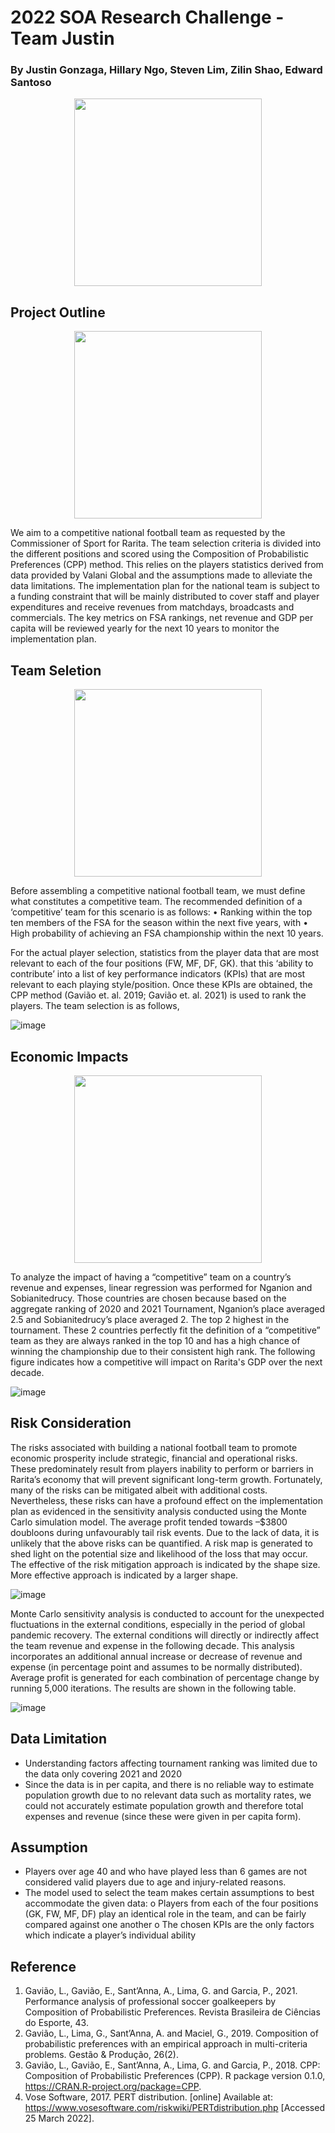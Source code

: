 # 2022 SOA Research Challenge - Team Justin
 
### By Justin Gonzaga, Hillary Ngo, Steven Lim, Zilin Shao, Edward Santoso

<p align="center">
  <img 
    width="300"
    height="300"
    src="https://user-images.githubusercontent.com/102514184/162617389-b0fb95a1-dc33-4355-8cf4-9c7f40c4a336.png"
  >
</p>

## Project Outline

<p align="center">
  <img 
    width="300"
    height="300"
    src="https://user-images.githubusercontent.com/102514184/162617400-1daad3a2-8297-4a69-9c15-213270f4ccb0.png"
  >
</p>

We aim to a competitive national football team as requested by the Commissioner of Sport for Rarita. The team selection criteria is divided into the different positions and scored using the Composition of Probabilistic Preferences (CPP) method. This relies on the players statistics derived from data provided by Valani Global and the assumptions made to alleviate the data limitations. The implementation plan for the national team is subject to a funding constraint that will be mainly distributed to cover staff and player expenditures and receive revenues from matchdays, broadcasts and commercials. The key metrics on FSA rankings, net revenue and GDP per capita will be reviewed yearly for the next 10 years to monitor the implementation plan.

## Team Seletion

<p align="center">
  <img 
    width="300"
    height="300"
    src="https://user-images.githubusercontent.com/102514184/162617733-6f4b608a-a252-451c-9eb6-9754b1120a5c.png"
  >
</p>

Before assembling a competitive national football team, we must define what constitutes a competitive team. The recommended definition of a ‘competitive’ team for this scenario is as follows:
•	Ranking within the top ten members of the FSA for the season within the next five years, with
•	High probability of achieving an FSA championship within the next 10 years.

For the actual player selection, statistics from the player data that are most relevant to each of the four positions (FW, MF, DF, GK). that this ‘ability to contribute’ into a list of key performance indicators (KPIs) that are most relevant to each playing style/position. Once these KPIs are obtained, the CPP method (Gavião et. al. 2019; Gavião et. al. 2021) is used to rank the players. The team selection is as follows,

![image](https://user-images.githubusercontent.com/103007945/161655407-b4ffeb9c-1dbf-4329-aa5e-2eeccd21ba79.png)

## Economic Impacts

<p align="center">
  <img 
    width="300"
    height="300"
    src="https://user-images.githubusercontent.com/102514184/162617690-097bd06a-e35d-431c-aa8d-79ed97838453.png"
  >
</p>

To analyze the impact of having a “competitive” team on a country’s revenue and expenses, linear regression was performed for Nganion and Sobianitedrucy. Those countries are chosen because based on the aggregate ranking of 2020 and 2021 Tournament, Nganion’s place averaged 2.5 and Sobianitedrucy’s place averaged 2. The top 2 highest in the tournament. These 2 countries perfectly fit the definition of a “competitive” team as they are always ranked in the top 10 and has a high chance of winning the championship due to their consistent high rank. The following figure indicates how a competitive will impact on Rarita's GDP over the next decade.

![image](https://user-images.githubusercontent.com/103007945/161655041-8f670459-3e93-4339-b8d4-8a9f657fc062.png)

## Risk Consideration

The risks associated with building a national football team to promote economic prosperity include strategic, financial and operational risks. These predominately result from players inability to perform or barriers in Rarita’s economy that will prevent significant long-term growth. Fortunately, many of the risks can be mitigated albeit with additional costs. Nevertheless, these risks can have a profound effect on the implementation plan as evidenced in the sensitivity analysis conducted using the Monte Carlo simulation model. The average profit tended towards –$3800 doubloons during unfavourably tail risk events. Due to the lack of data, it is unlikely that the above risks can be quantified. A risk map is generated to shed light on the potential size and likelihood of the loss that may occur. The effective of the risk mitigation approach is indicated by the shape size. More effective approach is indicated by a larger shape.

![image](https://user-images.githubusercontent.com/103007945/161654903-f2c28e44-7375-4a68-a9cc-d5d8dfb8f649.png)

Monte Carlo sensitivity analysis is conducted to account for the unexpected fluctuations in the external conditions, especially in the period of global pandemic recovery. The external conditions will directly or indirectly affect the team revenue and expense in the following decade. This analysis incorporates an additional annual increase or decrease of revenue and expense (in percentage point and assumes to be normally distributed). Average profit is generated for each combination of percentage change by running 5,000 iterations. The results are shown in the following table.

![image](https://user-images.githubusercontent.com/102514184/162616859-2f213487-95cb-4844-a707-a3a6a2b57cee.png)

## Data Limitation
-	Understanding factors affecting tournament ranking was limited due to the data only covering 2021 and 2020
-	Since the data is in per capita, and there is no reliable way to estimate population growth due to no relevant data such as mortality rates, we could not accurately estimate population growth and therefore total expenses and revenue (since these were given in per capita form).

## Assumption
-	Players over age 40 and who have played less than 6 games are not considered valid players due to age and injury-related reasons.
-	The model used to select the team makes certain assumptions to best accommodate the given data:
o	Players from each of the four positions (GK, FW, MF, DF) play an identical role in the team, and can be fairly compared against one another
o	The chosen KPIs are the only factors which indicate a player’s individual ability

## Reference 
1.	Gavião, L., Gavião, E., Sant’Anna, A., Lima, G. and Garcia, P., 2021. Performance analysis of professional soccer goalkeepers by Composition of Probabilistic Preferences. Revista Brasileira de Ciências do Esporte, 43.
2.	Gavião, L., Lima, G., Sant’Anna, A. and Maciel, G., 2019. Composition of probabilistic preferences with an empirical approach in multi-criteria problems. Gestão & Produção, 26(2).
3.	Gavião, L., Gavião, E., Sant’Anna, A., Lima, G. and Garcia, P., 2018. CPP: Composition of Probabilistic Preferences (CPP). R package version 0.1.0, <https://CRAN.R-project.org/package=CPP>.
4.	Vose Software, 2017. PERT distribution. [online] Available at: <https://www.vosesoftware.com/riskwiki/PERTdistribution.php> [Accessed 25 March 2022].





